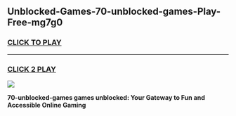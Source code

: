 
## Unblocked-Games-70-unblocked-games-Play-Free-mg7g0
<h3>
<a href="https://premium76.site?title=70-unblocked-games&ref=23A">CLICK TO PLAY</a></h3>
<hr>

<h3>
<a href="https://premium76.site?title=70-unblocked-games&ref=23A">CLICK 2 PLAY</a>
  
</h3>

<a href="https://premium76.site?title=70-unblocked-games&ref=23A"><img src="https://clearcache.store/games.png"></a>


**70-unblocked-games games unblocked: Your Gateway to Fun and Accessible Online Gaming**
